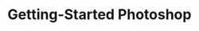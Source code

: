 ---
title: "Getting-Started Photoshop"
categories:
  - photography
  - Editing
tags:
  - photography    
---
